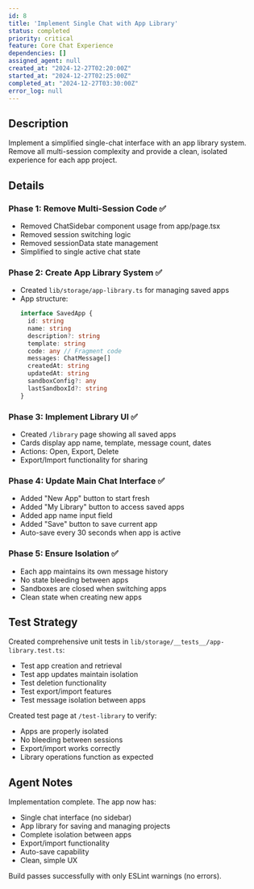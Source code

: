 ```yaml
---
id: 8
title: 'Implement Single Chat with App Library'
status: completed
priority: critical
feature: Core Chat Experience
dependencies: []
assigned_agent: null
created_at: "2024-12-27T02:20:00Z"
started_at: "2024-12-27T02:25:00Z"
completed_at: "2024-12-27T03:30:00Z"
error_log: null
---
```


## Description

Implement a simplified single-chat interface with an app library system. Remove all multi-session complexity and provide a clean, isolated experience for each app project.

## Details

### Phase 1: Remove Multi-Session Code ✅
- Removed ChatSidebar component usage from app/page.tsx
- Removed session switching logic
- Removed sessionData state management
- Simplified to single active chat state

### Phase 2: Create App Library System ✅
- Created `lib/storage/app-library.ts` for managing saved apps
- App structure:
  ```typescript
  interface SavedApp {
    id: string
    name: string
    description?: string
    template: string
    code: any // Fragment code
    messages: ChatMessage[]
    createdAt: string
    updatedAt: string
    sandboxConfig?: any
    lastSandboxId?: string
  }
  ```

### Phase 3: Implement Library UI ✅
- Created `/library` page showing all saved apps
- Cards display app name, template, message count, dates
- Actions: Open, Export, Delete
- Export/Import functionality for sharing

### Phase 4: Update Main Chat Interface ✅
- Added "New App" button to start fresh
- Added "My Library" button to access saved apps
- Added app name input field
- Added "Save" button to save current app
- Auto-save every 30 seconds when app is active

### Phase 5: Ensure Isolation ✅
- Each app maintains its own message history
- No state bleeding between apps
- Sandboxes are closed when switching apps
- Clean state when creating new apps

## Test Strategy

Created comprehensive unit tests in `lib/storage/__tests__/app-library.test.ts`:
- Test app creation and retrieval
- Test app updates maintain isolation
- Test deletion functionality
- Test export/import features
- Test message isolation between apps

Created test page at `/test-library` to verify:
- Apps are properly isolated
- No bleeding between sessions
- Export/import works correctly
- Library operations function as expected

## Agent Notes

Implementation complete. The app now has:
- Single chat interface (no sidebar)
- App library for saving and managing projects
- Complete isolation between apps
- Export/import functionality
- Auto-save capability
- Clean, simple UX

Build passes successfully with only ESLint warnings (no errors). 